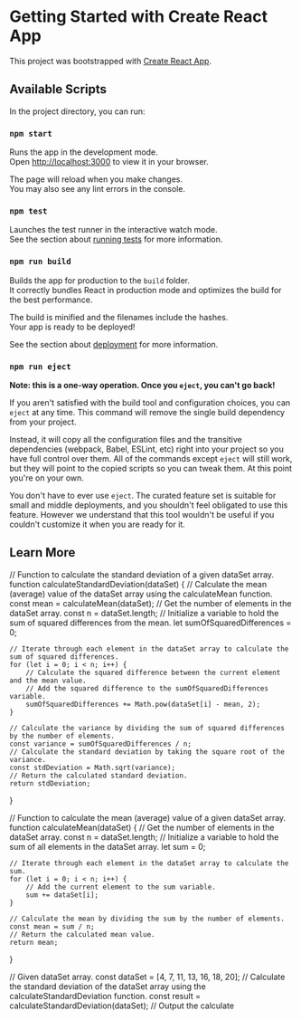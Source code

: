 # Getting Started with Create React App

This project was bootstrapped with [Create React App](https://github.com/facebook/create-react-app).

## Available Scripts

In the project directory, you can run:

### `npm start`

Runs the app in the development mode.\
Open [http://localhost:3000](http://localhost:3000) to view it in your browser.

The page will reload when you make changes.\
You may also see any lint errors in the console.

### `npm test`

Launches the test runner in the interactive watch mode.\
See the section about [running tests](https://facebook.github.io/create-react-app/docs/running-tests) for more information.

### `npm run build`

Builds the app for production to the `build` folder.\
It correctly bundles React in production mode and optimizes the build for the best performance.

The build is minified and the filenames include the hashes.\
Your app is ready to be deployed!

See the section about [deployment](https://facebook.github.io/create-react-app/docs/deployment) for more information.

### `npm run eject`

**Note: this is a one-way operation. Once you `eject`, you can't go back!**

If you aren't satisfied with the build tool and configuration choices, you can `eject` at any time. This command will remove the single build dependency from your project.

Instead, it will copy all the configuration files and the transitive dependencies (webpack, Babel, ESLint, etc) right into your project so you have full control over them. All of the commands except `eject` will still work, but they will point to the copied scripts so you can tweak them. At this point you're on your own.

You don't have to ever use `eject`. The curated feature set is suitable for small and middle deployments, and you shouldn't feel obligated to use this feature. However we understand that this tool wouldn't be useful if you couldn't customize it when you are ready for it.

## Learn More

// Function to calculate the standard deviation of a given dataSet array.
function calculateStandardDeviation(dataSet) {
    // Calculate the mean (average) value of the dataSet array using the calculateMean function.
    const mean = calculateMean(dataSet);
    // Get the number of elements in the dataSet array.
    const n = dataSet.length;
    // Initialize a variable to hold the sum of squared differences from the mean.
    let sumOfSquaredDifferences = 0;

    // Iterate through each element in the dataSet array to calculate the sum of squared differences.
    for (let i = 0; i < n; i++) {
        // Calculate the squared difference between the current element and the mean value.
        // Add the squared difference to the sumOfSquaredDifferences variable.
        sumOfSquaredDifferences += Math.pow(dataSet[i] - mean, 2);
    }

    // Calculate the variance by dividing the sum of squared differences by the number of elements.
    const variance = sumOfSquaredDifferences / n;
    // Calculate the standard deviation by taking the square root of the variance.
    const stdDeviation = Math.sqrt(variance);
    // Return the calculated standard deviation.
    return stdDeviation;
}

// Function to calculate the mean (average) value of a given dataSet array.
function calculateMean(dataSet) {
    // Get the number of elements in the dataSet array.
    const n = dataSet.length;
    // Initialize a variable to hold the sum of all elements in the dataSet array.
    let sum = 0;

    // Iterate through each element in the dataSet array to calculate the sum.
    for (let i = 0; i < n; i++) {
        // Add the current element to the sum variable.
        sum += dataSet[i];
    }

    // Calculate the mean by dividing the sum by the number of elements.
    const mean = sum / n;
    // Return the calculated mean value.
    return mean;
}

// Given dataSet array.
const dataSet = [4, 7, 11, 13, 16, 18, 20];
// Calculate the standard deviation of the dataSet array using the calculateStandardDeviation function.
const result = calculateStandardDeviation(dataSet);
// Output the calculate
